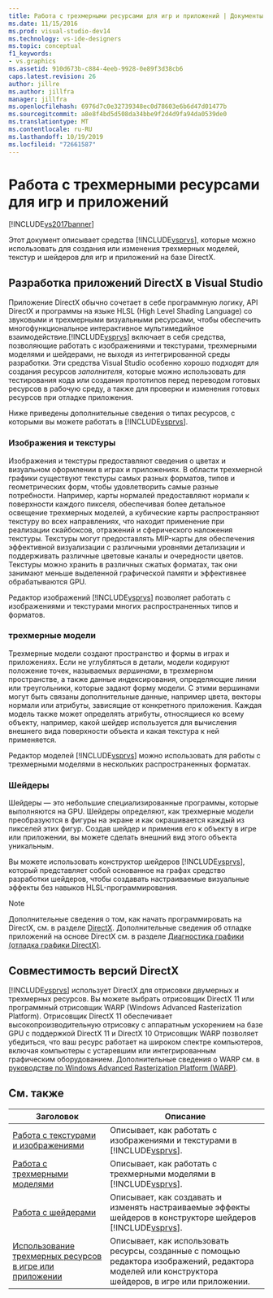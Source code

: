```yaml
---
title: Работа с трехмерными ресурсами для игр и приложений | Документы Майкрософт
ms.date: 11/15/2016
ms.prod: visual-studio-dev14
ms.technology: vs-ide-designers
ms.topic: conceptual
f1_keywords:
- vs.graphics
ms.assetid: 910d673b-c884-4eeb-9928-0e89f3d38cb6
caps.latest.revision: 26
author: jillre
ms.author: jillfra
manager: jillfra
ms.openlocfilehash: 6976d7c0e32739348ec0d78603e6b6d47d01477b
ms.sourcegitcommit: a8e8f4bd5d508da34bbe9f2d4d9fa94da0539de0
ms.translationtype: MT
ms.contentlocale: ru-RU
ms.lasthandoff: 10/19/2019
ms.locfileid: "72661587"
---
```

# <a name="working-with-3-d-assets-for-games-and-apps"></a>Работа с трехмерными ресурсами для игр и приложений
[!INCLUDE[vs2017banner](../includes/vs2017banner.md)]

Этот документ описывает средства [!INCLUDE[vsprvs](../includes/vsprvs-md.md)], которые можно использовать для создания или изменения трехмерных моделей, текстур и шейдеров для игр и приложений на базе DirectX.

## <a name="directx-app-development-in-visual-studio"></a>Разработка приложений DirectX в Visual Studio
 Приложение DirectX обычно сочетает в себе программную логику, API DirectX и программы на языке HLSL (High Level Shading Language) со звуковыми и трехмерными визуальными ресурсами, чтобы обеспечить многофункциональное интерактивное мультимедийное взаимодействие.[!INCLUDE[vsprvs](../includes/vsprvs-md.md)] включает в себя средства, позволяющие работать с изображениями и текстурами, трехмерными моделями и шейдерами, не выходя из интегрированной среды разработки. Эти средства Visual Studio особенно хорошо подходят для создания ресурсов *заполнителя*, которые можно использовать для тестирования кода или создания прототипов перед переводом готовых ресурсов в рабочую среду, а также для проверки и изменения готовых ресурсов при отладке приложения.

 Ниже приведены дополнительные сведения о типах ресурсов, с которыми вы можете работать в [!INCLUDE[vsprvs](../includes/vsprvs-md.md)].

### <a name="images-and-textures"></a>Изображения и текстуры
 Изображения и текстуры предоставляют сведения о цветах и визуальном оформлении в играх и приложениях. В области трехмерной графики существуют текстуры самых разных форматов, типов и геометрических форм, чтобы удовлетворить самые разные потребности. Например, карты нормалей предоставляют нормали к поверхности каждого пикселя, обеспечивая более детальное освещение трехмерных моделей, а кубические карты распространяют текстуру во всех направлениях, что находит применение при реализации скайбоксов, отражений и сферического наложения текстуры. Текстуры могут предоставлять MIP-карты для обеспечения эффективной визуализации с различными уровнями детализации и поддерживать различные цветовые каналы и очередности цветов. Текстуры можно хранить в различных сжатых форматах, так они занимают меньше выделенной графической памяти и эффективнее обрабатываются GPU.

 Редактор изображений [!INCLUDE[vsprvs](../includes/vsprvs-md.md)] позволяет работать с изображениями и текстурами многих распространенных типов и форматов.

### <a name="3-d-models"></a>трехмерные модели
 Трехмерные модели создают пространство и формы в играх и приложениях. Если не углубляться в детали, модели кодируют положение точек, называемых *вершинами*, в трехмерном пространстве, а также данные индексирования, определяющие линии или треугольники, которые задают форму модели. С этими вершинами могут быть связаны дополнительные данные, например цвета, векторы нормали или атрибуты, зависящие от конкретного приложения. Каждая модель также может определять атрибуты, относящиеся ко всему объекту, например, какой шейдер используется для вычисления внешнего вида поверхности объекта и какая текстура к ней применяется.

 Редактор моделей [!INCLUDE[vsprvs](../includes/vsprvs-md.md)] можно использовать для работы с трехмерными моделями в нескольких распространенных форматах.

### <a name="shaders"></a>Шейдеры
 Шейдеры — это небольшие специализированные программы, которые выполняются на GPU. Шейдеры определяют, как трехмерные модели преобразуются в фигуры на экране и как окрашивается каждый из пикселей этих фигур. Создав шейдер и применив его к объекту в игре или приложении, вы можете сделать внешний вид этого объекта уникальным.

 Вы можете использовать конструктор шейдеров [!INCLUDE[vsprvs](../includes/vsprvs-md.md)], который представляет собой основанное на графах средство разработки шейдеров, чтобы создавать настраиваемые визуальные эффекты без навыков HLSL-программирования.

> [!NOTE]
> Дополнительные сведения о том, как начать программировать на DirectX, см. в разделе [DirectX](http://go.microsoft.com/fwlink/p/?LinkId=224633). Дополнительные сведения об отладке приложений на основе DirectX см. в разделе [Диагностика графики (отладка графики DirectX)](../debugger/visual-studio-graphics-diagnostics.md).

## <a name="directx-version-compatibility"></a>Совместимость версий DirectX
 [!INCLUDE[vsprvs](../includes/vsprvs-md.md)] использует DirectX для отрисовки двумерных и трехмерных ресурсов. Вы можете выбрать отрисовщик DirectX 11 или программный отрисовщик WARP (Windows Advanced Rasterization Platform). Отрисовщик DirectX 11 обеспечивает высокопроизводительную отрисовку с аппаратным ускорением на базе GPU с поддержкой DirectX 11 и DirectX 10 Отрисовщик WARP позволяет убедиться, что ваш ресурс работает на широком спектре компьютеров, включая компьютеры с устаревшим или интегрированным графическим оборудованием. Дополнительные сведения о WARP см. в [руководстве по Windows Advanced Rasterization Platform (WARP)](http://go.microsoft.com/fwlink/p/?LinkId=224634).

## <a name="related-topics"></a>См. также

|Заголовок|Описание|
|-----------|-----------------|
|[Работа с текстурами и изображениями](../designers/working-with-textures-and-images.md)|Описывает, как работать с изображениями и текстурами в [!INCLUDE[vsprvs](../includes/vsprvs-md.md)].|
|[Работа с трехмерными моделями](../designers/working-with-3-d-models.md)|Описывает, как работать с трехмерными моделями в [!INCLUDE[vsprvs](../includes/vsprvs-md.md)].|
|[Работа с шейдерами](../designers/working-with-shaders.md)|Описывает, как создавать и изменять настраиваемые эффекты шейдеров в конструкторе шейдеров [!INCLUDE[vsprvs](../includes/vsprvs-md.md)].|
|[Использование трехмерных ресурсов в игре или приложении](../designers/using-3-d-assets-in-your-game-or-app.md)|Описывает, как использовать ресурсы, созданные с помощью редактора изображений, редактора моделей или конструктора шейдеров, в игре или приложении.|
